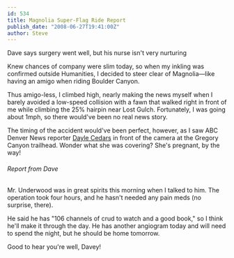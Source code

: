 ```yaml
---
id: 534
title: Magnolia Super-Flag Ride Report
publish_date: "2008-06-27T19:41:00Z"
author: Steve
---
```

  
Dave says surgery went well, but his nurse isn't very nurturing

Knew chances of company were slim today, so when my inkling was confirmed outside Humanities, I decided to steer clear of Magnolia—like having an amigo when riding Boulder Canyon.

Thus amigo-less, I climbed high, nearly making the news myself when I barely avoided a low-speed collision with a fawn that walked right in front of me while climbing the 25% hairpin near Lost Gulch. Fortunately, I was going about 1mph, so there would've been no real news story.

The timing of the accident would've been perfect, however, as I saw ABC Denver News reporter [Dayle Cedars](http://www.thedenverchannel.com/7newsteam/2551092/detail.html) in front of the camera at the Gregory Canyon trailhead. Wonder what she was covering? She's pregnant, by the way!

###### Report from Dave

Mr. Underwood was in great spirits this morning when I talked to him. The operation took four hours, and he hasn't needed any pain meds (no surprise, there).

He said he has "106 channels of crud to watch and a good book," so I think he'll make it through the day. He has another angiogram today and will need to spend the night, but he should be home tomorrow.

Good to hear you're well, Davey!
